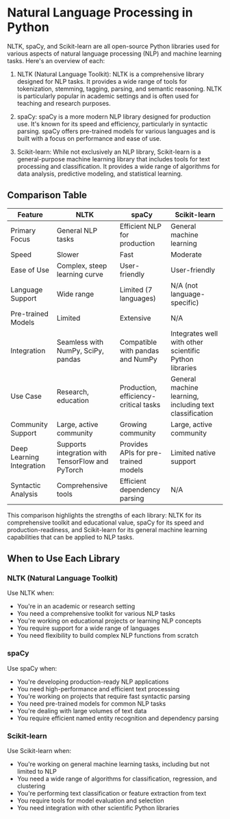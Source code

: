 # Natural Language Processing in Python

NLTK, spaCy, and Scikit-learn are all open-source Python libraries used for various aspects of natural language processing (NLP) and machine learning tasks. Here's an overview of each:

1. NLTK (Natural Language Toolkit): 
NLTK is a comprehensive library designed for NLP tasks. It provides a wide range of tools for tokenization, stemming, tagging, parsing, and semantic reasoning. NLTK is particularly popular in academic settings and is often used for teaching and research purposes.

2. spaCy:
spaCy is a more modern NLP library designed for production use. It's known for its speed and efficiency, particularly in syntactic parsing. spaCy offers pre-trained models for various languages and is built with a focus on performance and ease of use.

3. Scikit-learn:
While not exclusively an NLP library, Scikit-learn is a general-purpose machine learning library that includes tools for text processing and classification. It provides a wide range of algorithms for data analysis, predictive modeling, and statistical learning.

## Comparison Table

| Feature | NLTK | spaCy | Scikit-learn |
|---------|------|-------|--------------|
| Primary Focus | General NLP tasks | Efficient NLP for production | General machine learning |
| Speed | Slower | Fast | Moderate |
| Ease of Use | Complex, steep learning curve | User-friendly | User-friendly |
| Language Support | Wide range | Limited (7 languages) | N/A (not language-specific) |
| Pre-trained Models | Limited | Extensive | N/A |
| Integration | Seamless with NumPy, SciPy, pandas | Compatible with pandas and NumPy | Integrates well with other scientific Python libraries |
| Use Case | Research, education | Production, efficiency-critical tasks | General machine learning, including text classification |
| Community Support | Large, active community | Growing community | Large, active community |
| Deep Learning Integration | Supports integration with TensorFlow and PyTorch | Provides APIs for pre-trained models | Limited native support |
| Syntactic Analysis | Comprehensive tools | Efficient dependency parsing | N/A |

This comparison highlights the strengths of each library: NLTK for its comprehensive toolkit and educational value, spaCy for its speed and production-readiness, and Scikit-learn for its general machine learning capabilities that can be applied to NLP tasks.

## When to Use Each Library

### NLTK (Natural Language Toolkit)

Use NLTK when:
- You're in an academic or research setting
- You need a comprehensive toolkit for various NLP tasks
- You're working on educational projects or learning NLP concepts
- You require support for a wide range of languages
- You need flexibility to build complex NLP functions from scratch

### spaCy

Use spaCy when:
- You're developing production-ready NLP applications
- You need high-performance and efficient text processing
- You're working on projects that require fast syntactic parsing
- You need pre-trained models for common NLP tasks
- You're dealing with large volumes of text data
- You require efficient named entity recognition and dependency parsing

### Scikit-learn

Use Scikit-learn when:
- You're working on general machine learning tasks, including but not limited to NLP
- You need a wide range of algorithms for classification, regression, and clustering
- You're performing text classification or feature extraction from text
- You require tools for model evaluation and selection
- You need integration with other scientific Python libraries
